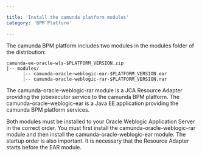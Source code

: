 ```yaml
---

title: 'Install the camunda platform modules'
category: 'BPM Platform'

---
```



The camunda BPM platform includes two modules in the modules folder of the distribution:

```
camunda-ee-oracle-wls-$PLATFORM_VERSION.zip
|-- modules/
      |-- camunda-oracle-weblogic-ear-$PLATFORM_VERSION.ear
      |-- camunda-oracle-weblogic-rar-$PLATFORM_VERSION.rar

```

The camunda-oracle-weblogic-rar module is a JCA Resource Adapter providing the jobexecutor service to the camunda BPM platform.
The camunda-oracle-weblogic-ear is a Java EE application providing the camunda BPM platform services.

Both modules must be installed to your Oracle Weblogic Application Server in the correct order. You must first install the camunda-oracle-weblogic-rar module and then install the camunda-oracle-weblogic-ear module. The startup order is also important. It is necessary that the Resource Adapter starts before the EAR module.